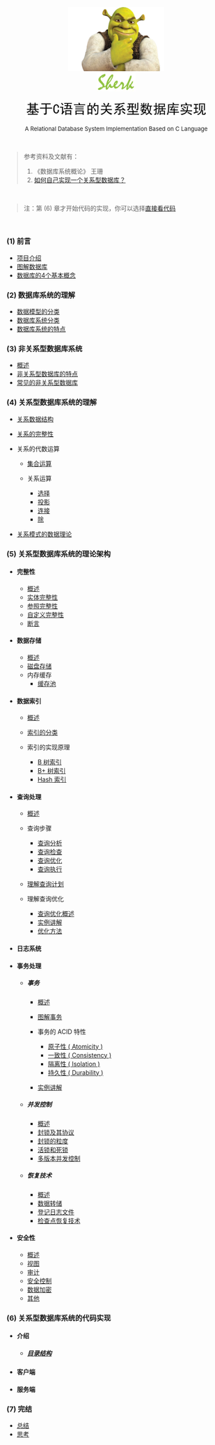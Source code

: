 
<div align="center">

<img width="220px" src="https://github.com/Lvsi-China/Sherk/raw/master/extra/image/logo/sherk.jpeg">

<br/>

<img width="90px" src="https://github.com/Lvsi-China/Sherk/raw/master/extra/image/logo/1.jpg">

</div>

<br/>

<div align="center">
<img height="40px" src="https://github.com/Lvsi-China/Sherk/raw/master/extra/image/logo/2.jpg">
<p><font size=2>A Relational Database System Implementation Based on C Language</font></p>
</div>


<br>

> 参考资料及文献有： <br>
> 1. 《数据库系统概论》 王珊
> 2. [如何自己实现一个关系型数据库？](https://www.zhihu.com/question/38870156)
>
>

<br>

> 注：第 (6) 章才开始代码的实现，你可以选择[直接看代码](https://note.youdao.com/)

<br>

### (1) 前言
- [项目介绍](https://note.youdao.com/)
- [图解数据库](https://note.youdao.com/)
- [数据库的4个基本概念](https://note.youdao.com/)

### (2) 数据库系统的理解

- [数据模型的分类](https://note.youdao.com/)
- [数据库系统分类](https://note.youdao.com/)
- [数据库系统的特点](https://note.youdao.com/)

### (3) 非关系型数据库系统

- [概述](https://note.youdao.com/)
- [非关系型数据库的特点](https://note.youdao.com/)
- [常见的非关系型数据库](https://note.youdao.com/)

### (4) 关系型数据库系统的理解

- [关系数据结构](https://note.youdao.com/)
- [关系的完整性](https://note.youdao.com/)

- 关系的代数运算
    - [集合运算](https://note.youdao.com/)

    - 关系运算
        - [选择](https://note.youdao.com/)
        - [投影](https://note.youdao.com/)
        - [连接](https://note.youdao.com/)
        - [除](https://note.youdao.com/)

- [关系模式的数据理论](https://note.youdao.com/)


### (5) 关系型数据库系统的理论架构

- #### 完整性

    - [概述](https://note.youdao.com/)
    - [实体完整性](https://note.youdao.com/)
    - [参照完整性](https://note.youdao.com/)
    - [自定义完整性](https://note.youdao.com/)
    - [断言](https://note.youdao.com/)

- #### 数据存储

    - [概述](https://note.youdao.com/)
    - [磁盘存储](https://note.youdao.com/)
    - 内存缓存
        - [缓存池]()

- #### 数据索引

    - [概述](https://note.youdao.com/)
    - [索引的分类](https://note.youdao.com/)

    - 索引的实现原理

        - [B 树索引](https://note.youdao.com/)
        - [B+ 树索引](https://note.youdao.com/)
        - [Hash 索引](https://note.youdao.com/)

- #### 查询处理

    - [概述](https://note.youdao.com/)

    - 查询步骤

        - [查询分析](https://note.youdao.com/)
        - [查询检查](https://note.youdao.com/)
        - [查询优化](https://note.youdao.com/)
        - [查询执行](https://note.youdao.com/)

    - [理解查询计划](https://note.youdao.com/)

    - 理解查询优化

        - [查询优化概述](https://note.youdao.com/)
        - [实例讲解](https://note.youdao.com/)
        - [优化方法](https://note.youdao.com/)

- #### 日志系统

- #### 事务处理

    - ##### 事务

        - [概述](https://note.youdao.com/)
        - [图解事务](https://note.youdao.com/)
        - 事务的 ACID 特性

            - [原子性 ( Atomicity )](https://note.youdao.com/)
            - [一致性 ( Consistency )](https://note.youdao.com/)
            - [隔离性 ( Isolation )](https://note.youdao.com/)
            - [持久性 ( Durability )](https://note.youdao.com/)

        - [实例讲解](https://note.youdao.com/)

    - ##### 并发控制

        - [概述](https://note.youdao.com/)
        - [封锁及其协议](https://note.youdao.com/)
        - [封锁的粒度](https://note.youdao.com/)
        - [活锁和死锁](https://note.youdao.com/)
        - [多版本并发控制](https://note.youdao.com/)

    - ##### 恢复技术

        - [概述](https://note.youdao.com/)
        - [数据转储](https://note.youdao.com/)
        - [登记日志文件](https://note.youdao.com/)
        - [检查点恢复技术](https://note.youdao.com/)

- #### 安全性

    - [概述](https://note.youdao.com/)
    - [视图](https://note.youdao.com/)
    - [审计](https://note.youdao.com/)
    - [安全控制](https://note.youdao.com/)
    - [数据加密](https://note.youdao.com/)
    - [其他](https://note.youdao.com/)

### (6) 关系型数据库系统的代码实现

- #### 介绍

    - ##### [目录结构](https://note.youdao.com/)

- #### 客户端

- #### 服务端



### (7) 完结
- [总结](https://note.youdao.com/)
- [思考](https://note.youdao.com/)